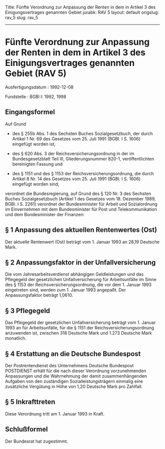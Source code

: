 Title: Fünfte Verordnung zur Anpassung der Renten in dem in Artikel 3 des Einigungsvertrages
  genannten Gebiet
jurabk: RAV 5
layout: default
origslug: rav_5
slug: rav_5

---

# Fünfte Verordnung zur Anpassung der Renten in dem in Artikel 3 des Einigungsvertrages genannten Gebiet (RAV 5)

Ausfertigungsdatum
:   1992-12-08

Fundstelle
:   BGBl I: 1992, 1998



## Eingangsformel

Auf Grund

-   des § 255b Abs. 1 des Sechsten Buches Sozialgesetzbuch, der durch
    Artikel 1 Nr. 69 des Gesetzes vom 25. Juli 1991 (BGBl. I S. 1606)
    eingefügt worden ist,


-   des § 620 Abs. 3 der Reichsversicherungsordnung in der im
    Bundesgesetzblatt Teil III, Gliederungsnummer 820-1, veröffentlichten
    bereinigten Fassung und


-   des § 1151 und des § 1153 der Reichsversicherungsordnung, die durch
    Artikel 8 Nr. 14 des Gesetzes vom 25. Juli 1991 (BGBl. I S. 1606)
    eingefügt worden sind,



verordnet die Bundesregierung, auf Grund des § 120 Nr. 3 des Sechsten
Buches Sozialgesetzbuch (Artikel 1 des Gesetzes vom 18. Dezember 1989,
BGBl. I S. 2261) verordnet der Bundesminister für Arbeit und
Sozialordnung im Einvernehmen mit dem Bundesminister für Post und
Telekommunikation und dem Bundesminister der Finanzen:


## § 1 Anpassung des aktuellen Rentenwertes (Ost)

Der aktuelle Rentenwert (Ost) beträgt vom 1. Januar 1993 an 28,19
Deutsche Mark.


## § 2 Anpassungsfaktor in der Unfallversicherung

Die vom Jahresarbeitsverdienst abhängigen Geldleistungen und das
Pflegegeld der gesetzlichen Unfallversicherung für Arbeitsunfälle im
Sinne des § 1153 der Reichsversicherungsordnung, die vor dem 1. Januar
1993 eingetreten sind, werden zum 1. Januar 1993 angepaßt. Der
Anpassungsfaktor beträgt 1,0610.


## § 3 Pflegegeld

Das Pflegegeld der gesetzlichen Unfallversicherung beträgt vom 1.
Januar 1993 an für Arbeitsunfälle, für die § 1151 der
Reichsversicherungsordnung anzuwenden ist, zwischen 318 Deutsche Mark
und 1.273 Deutsche Mark monatlich.


## § 4 Erstattung an die Deutsche Bundespost

Der Postrentendienst des Unternehmens Deutsche Bundespost POSTDIENST
erhält für die nach dieser Verordnung vorzunehmenden Anpassungen und
die Wahrnehmung der damit zusammenhängenden Aufgaben von den
zuständigen Sozialleistungsträgern einmalig eine zusätzliche Vergütung
in Höhe von 1,20 Deutsche Mark pro Zahlfall.


## § 5 Inkrafttreten

Diese Verordnung tritt am 1. Januar 1993 in Kraft.


## Schlußformel

Der Bundesrat hat zugestimmt.

